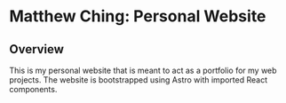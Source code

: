 # Matthew Ching: Personal Website

## Overview

This is my personal website that is meant to act as a portfolio for my web projects. The website is bootstrapped using Astro with imported React components.